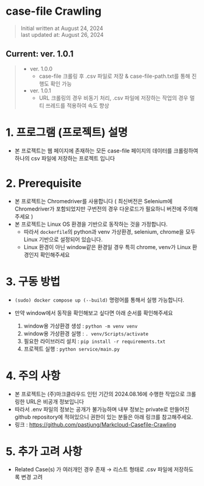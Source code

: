 # case-file Crawling

> Initial written at August 24, 2024 <br/>
> last updated at: August 26, 2024

## Current: ver. 1.0.1<br/>
> - ver. 1.0.0
>   - case-file 크롤링 후 .csv 파일로 저장 & case-file-path.txt를 통해 진행도 확인 가능
> - ver. 1.0.1
>   - URL 크롤링의 경우 비동기 처리, .csv 파일에 저장하는 작업의 경우 멀티 쓰레드를 적용하여 속도 향상

# 1. 프로그램 (프로젝트) 설명

- 본 프로젝트는 웹 페이지에 존재하는 모든 case-file 페이지의 데이터를 크롤링하여 하나의 csv 파일에 저장하는 프로젝트 입니다

# 2. Prerequisite

- 본 프로젝트는 Chromedriver를 사용합니다 ( 최신버전은 Selenium에 Chromedriver가 포함되었지만 구번전의 경우 다운로드가 필요하니 버전에 주의해주세요 ) 
- 본 프로젝트는 Linux OS 환경을 기반으로 동작하는 것을 가정합니다.
    - 따라서 `dockerfile`의 python과 venv 가상환경, selenium, chrome을 모두 Linux 기반으로 설정되어 있습니다.
    - Linux 환경이 아닌 window같은 환경일 경우 특히 chrome, venv가 Linux 환경인지 확인해주세요

# 3. 구동 방법

- `(sudo) docker compose up (--build)` 명령어를 통해서 실행 가능합니다.

- 만약 window에서 동작을 확인해보고 싶다면 아래 순서를 확인해주세요
    1. window용 가상환경 생성 : `python -m venv venv` 
    2. window용 가상환경 실행 : `. venv/Scripts/activate` 
    3. 필요한 라이브러리 설치 : `pip install -r requirements.txt`
    4. 프로젝트 실행 : `python service/main.py`

# 4. 주의 사항
- 본 프로젝트는 (주)마크클라우드 인턴 기간의 2024.08.16에 수행한 작업으로 크롤링한 URL은 비공개 정보입니다
- 따라서 .env 파일의 정보는 공개가 불가능하며 내부 정보는 private로 만들어진 github repository에 적혀있으니 권한이 있는 분들은 아래 링크를 참고해주세요.
- 링크 : https://github.com/pastjung/Markcloud-Casefile-Crawling

# 5. 추가 고려 사항
- Related Case(s) 가 여러개인 경우 존재 → 리스트 형태로 .csv 파일에 저장하도록 변경 고려
